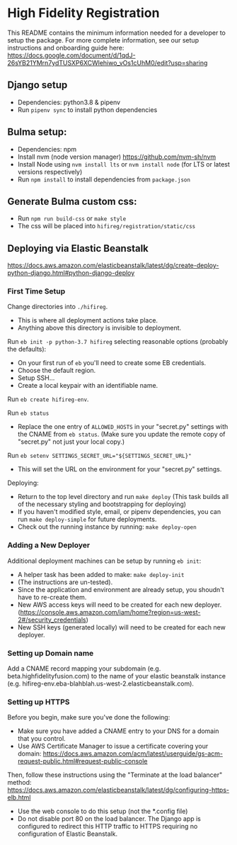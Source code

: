 # High Fidelity Registration
This README contains the minimum information needed for a developer to setup the package.
For more complete information, see our setup instructions and onboarding guide here:
https://docs.google.com/document/d/1qdJ-26sYB21YMrn7ydTUSXP6XCWlehiwo_vOs1cUhM0/edit?usp=sharing

## Django setup
- Dependencies: python3.8 & pipenv
- Run `pipenv sync` to install python dependencies

## Bulma setup:
- Dependencies: npm
- Install nvm (node version manager)  https://github.com/nvm-sh/nvm
- Install Node using `nvm install lts` or `nvm install node` (for LTS or latest versions respectively)
- Run `npm install` to install dependencies from `package.json`

## Generate Bulma custom css:
- Run `npm run build-css` or `make style`
- The css will be placed into `hifireg/registration/static/css`

## Deploying via Elastic Beanstalk
https://docs.aws.amazon.com/elasticbeanstalk/latest/dg/create-deploy-python-django.html#python-django-deploy

### First Time Setup
Change directories into `./hifireg`.
- This is where all deployment actions take place.
- Anything above this directory is invisible to deployment.

Run `eb init -p python-3.7 hifireg` selecting reasonable options (probably the defaults):
- On your first run of `eb` you'll need to create some EB credentials.
- Choose the default region.
- Setup SSH...
- Create a local keypair with an identifiable name.

Run `eb create hifireg-env`.

Run `eb status`
- Replace the one entry of `ALLOWED_HOSTS` in your "secret.py" settings with the CNAME from `eb status`.
  (Make sure you update the remote copy of "secret.py" not just your local copy.)

Run `eb setenv SETTINGS_SECRET_URL="${SETTINGS_SECRET_URL}"`
- This will set the URL on the environment for your "secret.py" settings.

Deploying:
- Return to the top level directory and run `make deploy`
  (This task builds all of the necessary styling and bootstrapping for deploying)
- If you haven't modified style, email, or pipenv dependencies, you can run `make deploy-simple` for future deployments.
- Check out the running instance by running: `make deploy-open`

### Adding a New Deployer
Additional deployment machines can be setup by running `eb init`:
- A helper task has been added to make: `make deploy-init`
- (The instructions are un-tested).
- Since the application and environment are already setup, you shoudn't have to re-create them.
- New AWS access keys will need to be created for each new deployer.
  (https://console.aws.amazon.com/iam/home?region=us-west-2#/security_credentials)
- New SSH keys (generated locally) will need to be created for each new deployer.

### Setting up Domain name
Add a CNAME record mapping your subdomain 
(e.g. beta.highfidelityfusion.com) 
to the name of your elastic beanstalk instance
(e.g. hifireg-env.eba-blahblah.us-west-2.elasticbeanstalk.com).

### Setting up HTTPS
Before you begin, make sure you've done the following:
- Make sure you have added a CNAME entry to your DNS for a domain that you control.
- Use AWS Certificate Manager to issue a certificate covering your domain:
  https://docs.aws.amazon.com/acm/latest/userguide/gs-acm-request-public.html#request-public-console

Then, follow these instructions using the "Terminate at the load balancer" method:
https://docs.aws.amazon.com/elasticbeanstalk/latest/dg/configuring-https-elb.html
- Use the web console to do this setup (not the *.config file)
- Do not disable port 80 on the load balancer. The Django app is configured 
  to redirect this HTTP traffic to HTTPS requiring no configuration of Elastic Beanstalk.

